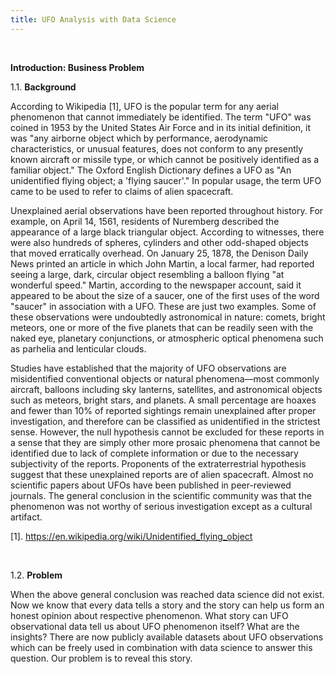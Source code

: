 ```yaml
---
title: UFO Analysis with Data Science
---
```


 

**Introduction: Business Problem**

1.1. **Background**

According to Wikipedia [1], UFO is the popular term for any aerial phenomenon
that cannot immediately be identified. The term "UFO" was coined in 1953 by the
United States Air Force and in its initial definition, it was "any airborne
object which by performance, aerodynamic characteristics, or unusual features,
does not conform to any presently known aircraft or missile type, or which
cannot be positively identified as a familiar object." The Oxford English
Dictionary defines a UFO as "An unidentified flying object; a 'flying saucer'."
In popular usage, the term UFO came to be used to refer to claims of alien
spacecraft.

Unexplained aerial observations have been reported throughout history. For
example, on April 14, 1561, residents of Nuremberg described the appearance of a
large black triangular object. According to witnesses, there were also hundreds
of spheres, cylinders and other odd-shaped objects that moved erratically
overhead. On January 25, 1878, the Denison Daily News printed an article in
which John Martin, a local farmer, had reported seeing a large, dark, circular
object resembling a balloon flying "at wonderful speed." Martin, according to
the newspaper account, said it appeared to be about the size of a saucer, one of
the first uses of the word "saucer" in association with a UFO. These are just
two examples. Some of these observations were undoubtedly astronomical in
nature: comets, bright meteors, one or more of the five planets that can be
readily seen with the naked eye, planetary conjunctions, or atmospheric optical
phenomena such as parhelia and lenticular clouds.

Studies have established that the majority of UFO observations are misidentified
conventional objects or natural phenomena—most commonly aircraft, balloons
including sky lanterns, satellites, and astronomical objects such as meteors,
bright stars, and planets. A small percentage are hoaxes and fewer than 10% of
reported sightings remain unexplained after proper investigation, and therefore
can be classified as unidentified in the strictest sense. However, the null
hypothesis cannot be excluded for these reports in a sense that they are simply
other more prosaic phenomena that cannot be identified due to lack of complete
information or due to the necessary subjectivity of the reports. Proponents of
the extraterrestrial hypothesis suggest that these unexplained reports are of
alien spacecraft. Almost no scientific papers about UFOs have been published in
peer-reviewed journals. The general conclusion in the scientific community was
that the phenomenon was not worthy of serious investigation except as a cultural
artifact.

[1]. <https://en.wikipedia.org/wiki/Unidentified_flying_object>

 

1.2. **Problem**

When the above general conclusion was reached data science did not exist. Now we
know that every data tells a story and the story can help us form an honest
opinion about respective phenomenon. What story can UFO observational data tell
us about UFO phenomenon itself? What are the insights? There are now publicly
available datasets about UFO observations which can be freely used in
combination with data science to answer this question. Our problem is to reveal
this story.
